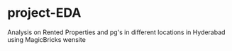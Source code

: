# project-EDA
Analysis on Rented Properties and pg's in different locations in Hyderabad using MagicBricks wensite
